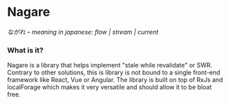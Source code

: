 # Nagare
*ながれ – meaning in japanese: flow | stream | current*



### What is it?
Nagare is a library that helps implement "stale while revalidate" or SWR. Contrary to other solutions, this is library is not bound to a single front-end framework like React, Vue or Angular. The library is built on top of RxJs and localForage which makes it very versatile and should allow it to be bloat free.